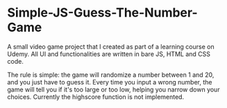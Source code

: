 # Simple-JS-Guess-The-Number-Game

A small video game project that I created as part of a learning course on Udemy. All UI and functionalities are written in bare JS, HTML and CSS code.

The rule is simple: the game will randomize a number between 1 and 20, and you just have to guess it. Every time you input a wrong number, the game will tell you if it's too large or too low, helping you narrow down your choices. Currently the highscore function is not implemented.
